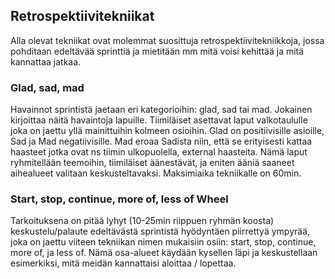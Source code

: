 ## Retrospektiivitekniikat

Alla olevat tekniikat ovat molemmat suosittuja retrospektiivitekniikkoja, jossa pohditaan edeltävää sprinttiä ja mietitään mm mitä voisi kehittää ja mitä kannattaa jatkaa.

### Glad, sad, mad

Havainnot sprintistä jaetaan eri kategorioihin: glad, sad tai mad. Jokainen kirjoittaa näitä havaintoja lapuille. Tiimiläiset asettavat laput valkotaululle joka on jaettu yllä mainittuihin kolmeen osioihin. Glad on positiivisille asioille, Sad ja Mad negatiivisille. Mad eroaa Sadista niin, että se erityisesti kattaa haasteet jotka ovat ns tiimin ulkopuolella, external haasteita. Nämä laput ryhmitellään teemoihin, tiimiläiset äänestävät, ja eniten ääniä saaneet aihealueet valitaan keskusteltavaksi. Maksimiaika tekniikalle on 60min.


### Start, stop, continue, more of, less of Wheel

Tarkoituksena on pitää lyhyt (10-25min riippuen ryhmän koosta) keskustelu/palaute edeltävästä sprintistä hyödyntäen piirrettyä ympyrää, joka on jaettu viiteen tekniikan nimen mukaisiin osiin: start, stop, continue, more of, ja less of. Nämä osa-alueet käydään kysellen läpi ja keskustellaan esimerkiksi, mitä meidän kannattaisi aloittaa / lopettaa. 